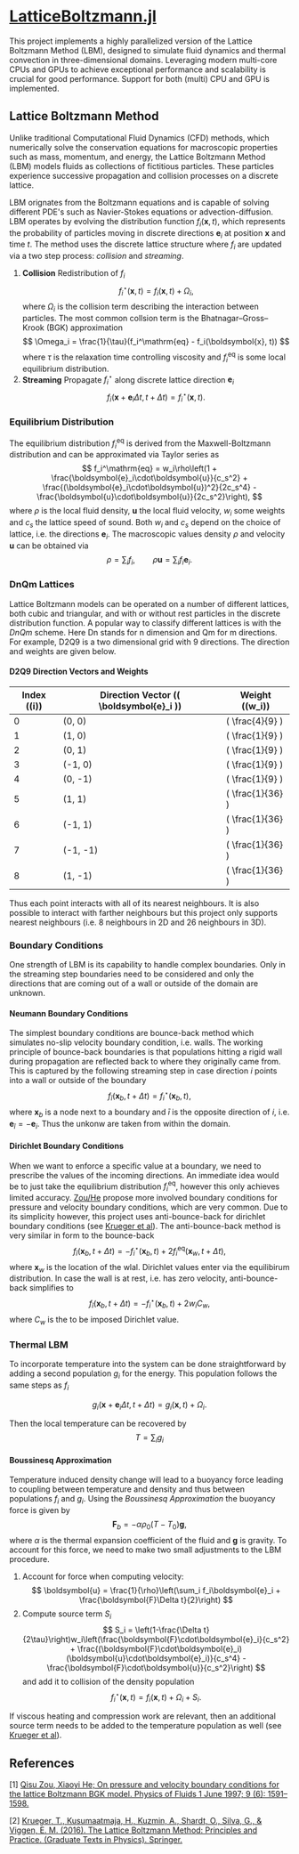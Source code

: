 # [LatticeBoltzmann.jl](https://github.com/0xBachmann/LatticeBoltzmann.jl)

This project implements a highly parallelized version of the Lattice Boltzmann Method (LBM), designed to simulate fluid dynamics and thermal convection in three-dimensional domains. Leveraging modern multi-core CPUs and GPUs to achieve exceptional performance and scalability is crucial for good performance. Support for both (multi) CPU and GPU is implemented.

## Lattice Boltzmann Method

Unlike traditional Computational Fluid Dynamics (CFD) methods, which numerically solve the conservation equations for macroscopic properties such as mass, momentum, and energy, the Lattice Boltzmann Method (LBM) models fluids as collections of fictitious particles. These particles experience successive propagation and collision processes on a discrete lattice.

LBM orignates from the Boltzmann equations and is capable of solving different PDE's such as Navier-Stokes equations or advection-diffusion. LBM operates by evolving the distribution function $f_i(\boldsymbol{x}, t)$, which represents the probability of particles moving in discrete directions $\boldsymbol{e}_i$ at position $\boldsymbol{x}$ and time $t$. The method uses the discrete lattice structure where $f_i$ are updated via a two step process: _collision_ and _streaming_.

1. **Collision**
   Redistribution of $f_i$
   $$
   f_i^\star(\boldsymbol{x}, t) = f_i(\boldsymbol{x}, t) + \Omega_i,
   $$
   where $\Omega_i$ is the collision term describing the interaction between particles. The most common collsion term is the Bhatnagar–Gross–Krook (BGK) approximation
   $$
   \Omega_i = \frac{1}{\tau}(f_i^\mathrm{eq} - f_i(\boldsymbol{x}, t))
   $$
   where $\tau$ is the relaxation time controlling viscosity and $f_i^\mathrm{eq}$ is some local equilibrium distribution.
2. **Streaming**
   Propagate $f_i^\star$ along discrete lattice direction $\boldsymbol{e}_i$
   $$
   f_i(\boldsymbol{x} + \boldsymbol{e}_i\Delta t, t + \Delta t) = f_i^\star(\boldsymbol{x}, t).
   $$

### Equilibrium Distribution

The equilibrium distribution $f_i^\mathrm{eq}$ is derived from the Maxwell-Boltzmann distribution and can be approximated via Taylor series as
$$
f_i^\mathrm{eq} = w_i\rho\left(1 + \frac{\boldsymbol{e}_i\cdot\boldsymbol{u}}{c_s^2} + \frac{(\boldsymbol{e}_i\cdot\boldsymbol{u})^2}{2c_s^4} - \frac{\boldsymbol{u}\cdot\boldsymbol{u}}{2c_s^2}\right),
$$
where $\rho$ is the local fluid density, $\boldsymbol{u}$ the local fluid velocity,  $w_i$ some weights and $c_s$ the lattice speed of sound. Both $w_i$ and $c_s$ depend on the choice of lattice, i.e. the directions $\boldsymbol{e}_i$. The macroscopic values density $\rho$ and velocity $\boldsymbol{u}$ can be obtained via
$$
\rho = \sum_i f_i,\qquad \rho\boldsymbol{u}=\sum_i f_i\boldsymbol{e}_i.
$$

### DnQm Lattices

Lattice Boltzmann models can be operated on a number of different lattices, both cubic and triangular, and with or without rest particles in the discrete distribution function. A popular way to classify different lattices is with the _DnQm_ scheme. Here Dn stands for n dimension and Qm for m directions. For example, D2Q9 is a two dimensional grid with 9 directions. The direction and weights are given below.

#### D2Q9 Direction Vectors and Weights

| Index (\(i\)) | Direction Vector (\( \boldsymbol{e}_i \)) | Weight (\(w_i\))   |
|---------------|-------------------------------------|--------------------|
| 0             | (0, 0)                             | \( \frac{4}{9} \)  |
| 1             | (1, 0)                             | \( \frac{1}{9} \)  |
| 2             | (0, 1)                             | \( \frac{1}{9} \)  |
| 3             | (-1, 0)                            | \( \frac{1}{9} \)  |
| 4             | (0, -1)                            | \( \frac{1}{9} \)  |
| 5             | (1, 1)                             | \( \frac{1}{36} \) |
| 6             | (-1, 1)                            | \( \frac{1}{36} \) |
| 7             | (-1, -1)                           | \( \frac{1}{36} \) |
| 8             | (1, -1)                            | \( \frac{1}{36} \) |

Thus each point interacts with all of its nearest neighbours. It is also possible to interact with farther neighbours but this project only supports nearest neighbours (i.e. 8 neighbours in 2D and 26 neighbours in 3D).

### Boundary Conditions

One strength of LBM is its capability to handle complex boundaries. Only in the streaming step boundaries need to be considered and only the directions that are coming out of a wall or outside of the domain are unknown.

#### Neumann Boundary Conditions

The simplest boundary conditions are bounce-back method which simulates no-slip velocity boundary condition, i.e. walls. The working principle of bounce-back boundaries is that populations hitting a rigid wall during propagation are reflected back to where they originally came from. This is captured by the following streaming step in case direction $i$ points into a wall or outside of the boundary
$$
f_{\bar{i}}(\boldsymbol{x}_b, t + \Delta t) = f_i^\star(\boldsymbol{x}_b, t),
$$
where $\boldsymbol{x}_b$ is a node next to a boundary and $\bar{i}$ is the opposite direction of $i$, i.e. $\boldsymbol{e}_{\bar{i}} = -\boldsymbol{e}_i$. Thus the unkonw are taken from within the domain.

#### Dirichlet Boundary Conditions

When we want to enforce a specific value at a boundary, we need to prescribe the values of the incoming directions. An immediate idea would be to just take the equilibrium distribution $f_i^\mathrm{eq}$, however this only achieves limited accuracy. [Zou/He][Zou/He] propose more involved boundary conditions for pressure and velocity boundary conditions, which are very common.
Due to its simplicity however, this project uses anti-bounce-back for dirichlet boundary conditions (see [Krueger et al][Krueger et al]). The anti-bounce-back method is very similar in form to the bounce-back
$$
f_{\bar{i}}(\boldsymbol{x}_b, t + \Delta t) = -f_i^\star(\boldsymbol{x}_b, t) + 2f_i^\mathrm{eq}(\boldsymbol{x}_w, t + \Delta t),
$$
where $\boldsymbol{x}_w$ is the location of the wlal. Dirichlet values enter via the equilibirum distribution. In case the wall is at rest, i.e. has zero velocity, anti-bounce-back simplifies to
$$
f_{\bar{i}}(\boldsymbol{x}_b, t + \Delta t) = -f_i^\star(\boldsymbol{x}_b, t) + 2w_iC_w,
$$
where $C_w$ is the to be imposed Dirichlet value.

### Thermal LBM

To incorporate temperature into the system can be done straightforward by adding a second population $g_i$ for the energy. This population follows the same steps as $f_i$

```math
g_i(\boldsymbol{x} + \boldsymbol{e}_i\Delta t, t + \Delta t) = g_i(\boldsymbol{x}, t) + \Omega_i.
```

Then the local temperature can be recovered by 
$$
T = \sum_i g_i
$$

#### Boussinesq Approximation

Temperature induced density change will lead to a buoyancy force leading to coupling between temperature and density and thus between populations $f_i$ and $g_i$. Using the _Boussinesq Approximation_ the buoyancy force is given by
$$
\boldsymbol{F}_b = -\alpha\rho_0(T-T_0)\boldsymbol{g},
$$
where $\alpha$ is the thermal expansion coefficient of the fluid and $\boldsymbol{g}$ is gravity. To account for this force, we need to make two small adjustments to the LBM procedure.

1. Account for force when computing velocity:
   $$
   \boldsymbol{u} = \frac{1}{\rho}\left(\sum_i f_i\boldsymbol{e}_i + \frac{\boldsymbol{F}\Delta t}{2}\right)
   $$
2. Compute source term $S_i$
   $$
   S_i = \left(1-\frac{\Delta t}{2\tau}\right)w_i\left(\frac{\boldsymbol{F}\cdot\boldsymbol{e}_i}{c_s^2} + \frac{(\boldsymbol{F}\cdot\boldsymbol{e}_i)(\boldsymbol{u}\cdot\boldsymbol{e}_i)}{c_s^4} - \frac{\boldsymbol{F}\cdot\boldsymbol{u}}{c_s^2}\right)
   $$
   and add it to collision of the density population
   $$
   f_i^\star(\boldsymbol{x}, t) = f_i(\boldsymbol{x}, t) + \Omega_i + S_i.
   $$

If viscous heating and compression work are relevant, then an additional source term needs to be added to the temperature population as well (see [Krueger et al]).

## References

\[1\] [Qisu Zou, Xiaoyi He; On pressure and velocity boundary conditions for the lattice Boltzmann BGK model. Physics of Fluids 1 June 1997; 9 (6): 1591–1598.][Zou/He]

\[2\] [Krueger, T., Kusumaatmaja, H., Kuzmin, A., Shardt, O., Silva, G., & Viggen, E. M. (2016). The Lattice Boltzmann Method: Principles and Practice. (Graduate Texts in Physics). Springer.][Krueger et al]

[Zou/He]: https://doi.org/10.1063/1.869307

[Krueger et al]: https://doi.org/10.1007/978-3-319-44649-3
